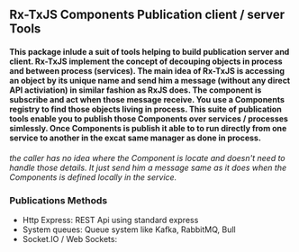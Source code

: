 ## Rx-TxJS Components Publication client / server Tools

#### This package inlude a suit of tools helping to build publication server and client. Rx-TxJS implement the concept of decouping objects in process and between process (services). The main idea of Rx-TxJS is accessing an object by its unique name and send him a message (without any direct API activiation) in similar fashion as RxJS does. The component is subscribe and act when those message receive. You use a Components registry to find those objects living in process. This suite of publication tools enable you to publish those Components over services / processes simlessly. Once Components is publish it able to to run directly from one service to another in the excat same manager as done in process. 
*the caller has no idea where the Component is locate and doesn't need to handle those details. It just send him a message same as it does when the Components is defined locally in the service.*

### Publications Methods
* Http Express: REST Api using standard express
* System queues: Queue system like Kafka, RabbitMQ, Bull
* Socket.IO / Web Sockets: 



